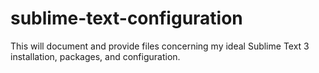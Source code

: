 # sublime-text-configuration
This will document and provide files concerning my ideal Sublime Text 3 installation, packages, and configuration.
